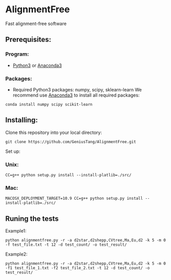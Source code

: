 # AlignmentFree
Fast alignment-free software

## Prerequisites:
### Program:
* [Python3](https://www.python.org/downloads/release/python-363/) or [Anaconda3](https://conda.io/docs/user-guide/install/download.html)
### Packages:
* Required Python3 packages: numpy, scipy, sklearn-learn
We recommend use [Anaconda3](https://conda.io/docs/user-guide/install/download.html) to install all required packages:
```
conda install numpy scipy scikit-learn
```

## Installing:
Clone this repository into your local directory:
```
git clone https://github.com/GeniusTang/AlignmentFree.git
```

Set up:
### Unix:
```
CC=g++ python setup.py install --install-platlib=./src/
```
### Mac:
```
MACOSX_DEPLOYMENT_TARGET=10.9 CC=g++ python setup.py install --install-platlib=./src/
```

## Runing the tests 
Example1:
```
python alignmentfree.py -r -a d2star,d2shepp,CVtree,Ma,Eu,d2 -k 5 -m 0 -f test_file.txt -t 12 -d test_count/ -o test_result/
```
Example2:
```
python alignmentfree.py -r -a d2star,d2shepp,CVtree,Ma,Eu,d2 -k 5 -m 0 -f1 test_file_1.txt -f2 test_file_2.txt -t 12 -d test_count/ -o test_result/
```
